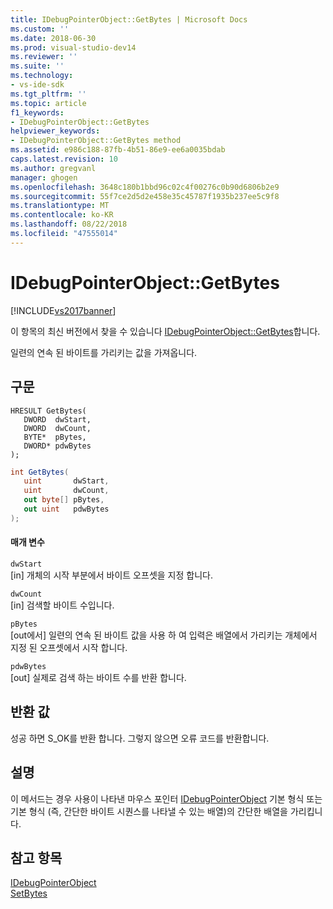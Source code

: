 ```yaml
---
title: IDebugPointerObject::GetBytes | Microsoft Docs
ms.custom: ''
ms.date: 2018-06-30
ms.prod: visual-studio-dev14
ms.reviewer: ''
ms.suite: ''
ms.technology:
- vs-ide-sdk
ms.tgt_pltfrm: ''
ms.topic: article
f1_keywords:
- IDebugPointerObject::GetBytes
helpviewer_keywords:
- IDebugPointerObject::GetBytes method
ms.assetid: e986c188-87fb-4b51-86e9-ee6a0035bdab
caps.latest.revision: 10
ms.author: gregvanl
manager: ghogen
ms.openlocfilehash: 3648c180b1bbd96c02c4f00276c0b90d6806b2e9
ms.sourcegitcommit: 55f7ce2d5d2e458e35c45787f1935b237ee5c9f8
ms.translationtype: MT
ms.contentlocale: ko-KR
ms.lasthandoff: 08/22/2018
ms.locfileid: "47555014"
---
```

# <a name="idebugpointerobjectgetbytes"></a>IDebugPointerObject::GetBytes
[!INCLUDE[vs2017banner](../../../includes/vs2017banner.md)]

이 항목의 최신 버전에서 찾을 수 있습니다 [IDebugPointerObject::GetBytes](https://docs.microsoft.com/visualstudio/extensibility/debugger/reference/idebugpointerobject-getbytes)합니다.  
  
일련의 연속 된 바이트를 가리키는 값을 가져옵니다.  
  
## <a name="syntax"></a>구문  
  
```cpp#  
HRESULT GetBytes(   
   DWORD  dwStart,  
   DWORD  dwCount,  
   BYTE*  pBytes,  
   DWORD* pdwBytes  
);  
```  
  
```csharp  
int GetBytes(  
   uint       dwStart,   
   uint       dwCount,   
   out byte[] pBytes,   
   out uint   pdwBytes  
);  
```  
  
#### <a name="parameters"></a>매개 변수  
 `dwStart`  
 [in] 개체의 시작 부분에서 바이트 오프셋을 지정 합니다.  
  
 `dwCount`  
 [in] 검색할 바이트 수입니다.  
  
 `pBytes`  
 [out에서] 일련의 연속 된 바이트 값을 사용 하 여 입력은 배열에서 가리키는 개체에서 지정 된 오프셋에서 시작 합니다.  
  
 `pdwBytes`  
 [out] 실제로 검색 하는 바이트 수를 반환 합니다.  
  
## <a name="return-value"></a>반환 값  
 성공 하면 S_OK를 반환 합니다. 그렇지 않으면 오류 코드를 반환합니다.  
  
## <a name="remarks"></a>설명  
 이 메서드는 경우 사용이 나타낸 마우스 포인터 [IDebugPointerObject](../../../extensibility/debugger/reference/idebugpointerobject.md) 기본 형식 또는 기본 형식 (즉, 간단한 바이트 시퀀스를 나타낼 수 있는 배열)의 간단한 배열을 가리킵니다.  
  
## <a name="see-also"></a>참고 항목  
 [IDebugPointerObject](../../../extensibility/debugger/reference/idebugpointerobject.md)   
 [SetBytes](../../../extensibility/debugger/reference/idebugpointerobject-setbytes.md)

